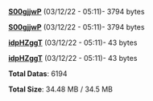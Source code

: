 [**S00gjjwP**](/data/S00gjjwP.txt) (03/12/22 - 05:11)- 3794 bytes

[**S00gjjwP**](/data/S00gjjwP.txt) (03/12/22 - 05:11)- 3794 bytes

[**idpHZggT**](/data/idpHZggT.txt) (03/12/22 - 05:11)- 43 bytes

[**idpHZggT**](/data/idpHZggT.txt) (03/12/22 - 05:11)- 43 bytes

**Total Datas**: 6194

**Total Size**: 34.48 MB / 34.5 MB